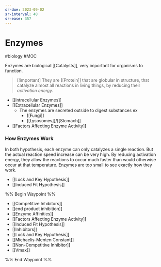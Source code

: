 ```yaml
---
sr-due: 2023-09-02
sr-interval: 40
sr-ease: 357
---
```

# Enzymes
#biology #MOC 

Enzymes are biological [[Catalysts]], very important for organisms to function.

>[!important] They are [[Protein]] that are globular in structure, that catalyze almost all reactions in living things, by reducing their *activation energy*.

- [[Intracellular Enzymes]]
- [[Extracellular Enzymes]]
	- The enzymes are secreted outside to digest substances ex
		- [[Fungi]]
		- [[Lysosomes]]/[[Stomach]]
- [[Factors Affecting Enzyme Activity]]
### How Enzymes Work
In both hypothesis, each enzyme can only catalyzes a single reaction. But the actual reaction speed increase can be very high.
By reducing activation energy, they allow the reactions to occur much faster than would otherwise occur at that temperature.
Enzymes are too small to see exactly how they work.
- [[Lock and Key Hypothesis]]
- [[Induced Fit Hypothesis]]

%% Begin Waypoint %%
- [[Competitive Inhibitors]]
- [[end product inhibition]]
- [[Enzyme Affinities]]
- [[Factors Affecting Enzyme Activity]]
- [[Induced Fit Hypothesis]]
- [[Inhibitors]]
- [[Lock and Key Hypothesis]]
- [[Michaelis-Menten Constant]]
- [[Non-Competitive Inhibitor]]
- [[Vmax]]

%% End Waypoint %%

